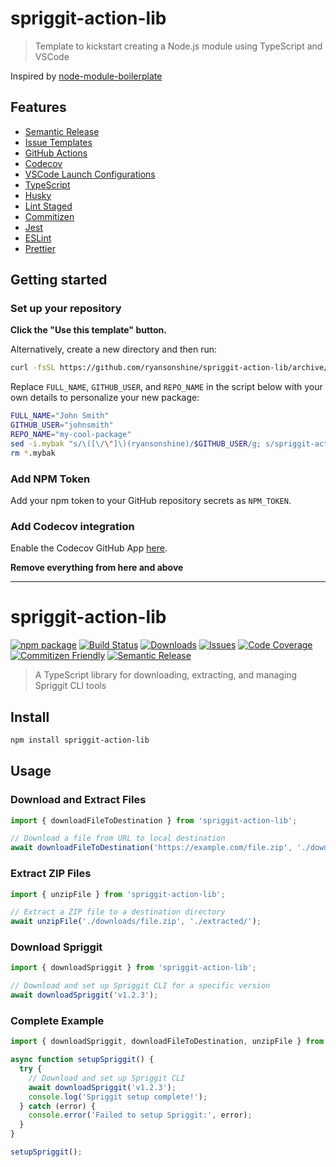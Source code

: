 # spriggit-action-lib

> Template to kickstart creating a Node.js module using TypeScript and VSCode

Inspired by [node-module-boilerplate](https://github.com/sindresorhus/node-module-boilerplate)

## Features

- [Semantic Release](https://github.com/semantic-release/semantic-release)
- [Issue Templates](https://github.com/ryansonshine/spriggit-action-lib/tree/main/.github/ISSUE_TEMPLATE)
- [GitHub Actions](https://github.com/ryansonshine/spriggit-action-lib/tree/main/.github/workflows)
- [Codecov](https://about.codecov.io/)
- [VSCode Launch Configurations](https://github.com/ryansonshine/spriggit-action-lib/blob/main/.vscode/launch.json)
- [TypeScript](https://www.typescriptlang.org/)
- [Husky](https://github.com/typicode/husky)
- [Lint Staged](https://github.com/okonet/lint-staged)
- [Commitizen](https://github.com/search?q=commitizen)
- [Jest](https://jestjs.io/)
- [ESLint](https://eslint.org/)
- [Prettier](https://prettier.io/)

## Getting started

### Set up your repository

**Click the "Use this template" button.**

Alternatively, create a new directory and then run:

```bash
curl -fsSL https://github.com/ryansonshine/spriggit-action-lib/archive/main.tar.gz | tar -xz --strip-components=1
```

Replace `FULL_NAME`, `GITHUB_USER`, and `REPO_NAME` in the script below with your own details to personalize your new package:

```bash
FULL_NAME="John Smith"
GITHUB_USER="johnsmith"
REPO_NAME="my-cool-package"
sed -i.mybak "s/\([\/\"]\)(ryansonshine)/$GITHUB_USER/g; s/spriggit-action-lib\|spriggit-action-lib/$REPO_NAME/g; s/Yak/$FULL_NAME/g" package.json package-lock.json README.md
rm *.mybak
```

### Add NPM Token

Add your npm token to your GitHub repository secrets as `NPM_TOKEN`.

### Add Codecov integration

Enable the Codecov GitHub App [here](https://github.com/apps/codecov).

**Remove everything from here and above**

---

# spriggit-action-lib

[![npm package][npm-img]][npm-url]
[![Build Status][build-img]][build-url]
[![Downloads][downloads-img]][downloads-url]
[![Issues][issues-img]][issues-url]
[![Code Coverage][codecov-img]][codecov-url]
[![Commitizen Friendly][commitizen-img]][commitizen-url]
[![Semantic Release][semantic-release-img]][semantic-release-url]

> A TypeScript library for downloading, extracting, and managing Spriggit CLI tools

## Install

```bash
npm install spriggit-action-lib
```

## Usage

### Download and Extract Files

```ts
import { downloadFileToDestination } from 'spriggit-action-lib';

// Download a file from URL to local destination
await downloadFileToDestination('https://example.com/file.zip', './downloads/file.zip');
```

### Extract ZIP Files

```ts
import { unzipFile } from 'spriggit-action-lib';

// Extract a ZIP file to a destination directory
await unzipFile('./downloads/file.zip', './extracted/');
```

### Download Spriggit

```ts
import { downloadSpriggit } from 'spriggit-action-lib';

// Download and set up Spriggit CLI for a specific version
await downloadSpriggit('v1.2.3');
```

### Complete Example

```ts
import { downloadSpriggit, downloadFileToDestination, unzipFile } from 'spriggit-action-lib';

async function setupSpriggit() {
  try {
    // Download and set up Spriggit CLI
    await downloadSpriggit('v1.2.3');
    console.log('Spriggit setup complete!');
  } catch (error) {
    console.error('Failed to setup Spriggit:', error);
  }
}

setupSpriggit();
```

[build-img]:https://github.com/ryansonshine/spriggit-action-lib/actions/workflows/release.yml/badge.svg
[build-url]:https://github.com/ryansonshine/spriggit-action-lib/actions/workflows/release.yml
[downloads-img]:https://img.shields.io/npm/dt/spriggit-action-lib
[downloads-url]:https://www.npmtrends.com/spriggit-action-lib
[npm-img]:https://img.shields.io/npm/v/spriggit-action-lib
[npm-url]:https://www.npmjs.com/package/spriggit-action-lib
[issues-img]:https://img.shields.io/github/issues/ryansonshine/spriggit-action-lib
[issues-url]:https://github.com/ryansonshine/spriggit-action-lib/issues
[codecov-img]:https://codecov.io/gh/ryansonshine/spriggit-action-lib/branch/main/graph/badge.svg
[codecov-url]:https://codecov.io/gh/ryansonshine/spriggit-action-lib
[semantic-release-img]:https://img.shields.io/badge/%20%20%F0%9F%93%A6%F0%9F%9A%80-semantic--release-e10079.svg
[semantic-release-url]:https://github.com/semantic-release/semantic-release
[commitizen-img]:https://img.shields.io/badge/commitizen-friendly-brightgreen.svg
[commitizen-url]:http://commitizen.github.io/cz-cli/
